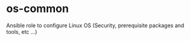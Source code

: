 # os-common
Ansible role to configure Linux OS (Security, prerequisite packages and tools, etc ...)
